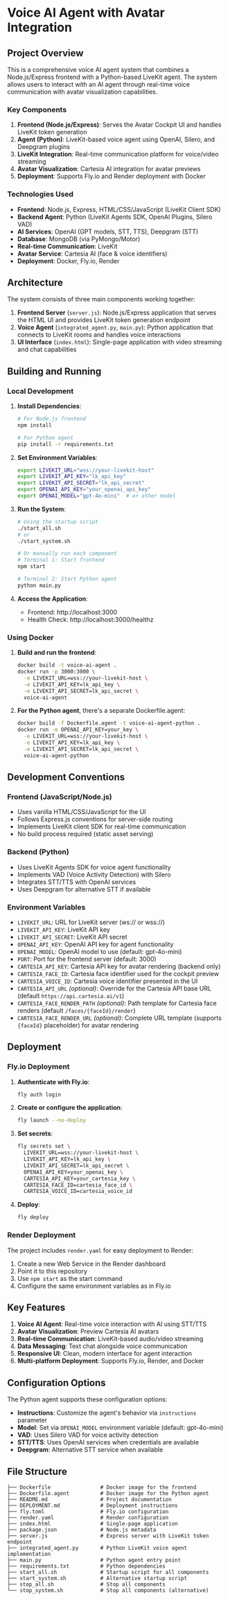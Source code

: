# Voice AI Agent with Avatar Integration

## Project Overview

This is a comprehensive voice AI agent system that combines a Node.js/Express frontend with a Python-based LiveKit agent. The system allows users to interact with an AI agent through real-time voice communication with avatar visualization capabilities.

### Key Components

1. **Frontend (Node.js/Express)**: Serves the Avatar Cockpit UI and handles LiveKit token generation
2. **Agent (Python)**: LiveKit-based voice agent using OpenAI, Silero, and Deepgram plugins
3. **LiveKit Integration**: Real-time communication platform for voice/video streaming
4. **Avatar Visualization**: Cartesia AI integration for avatar previews
5. **Deployment**: Supports Fly.io and Render deployment with Docker

### Technologies Used

- **Frontend**: Node.js, Express, HTML/CSS/JavaScript (LiveKit Client SDK)
- **Backend Agent**: Python (LiveKit Agents SDK, OpenAI Plugins, Silero VAD)
- **AI Services**: OpenAI (GPT models, STT, TTS), Deepgram (STT)
- **Database**: MongoDB (via PyMongo/Motor)
- **Real-time Communication**: LiveKit
- **Avatar Service**: Cartesia AI (face & voice identifiers)
- **Deployment**: Docker, Fly.io, Render

## Architecture

The system consists of three main components working together:

1. **Frontend Server** (`server.js`): Node.js/Express application that serves the HTML UI and provides LiveKit token generation endpoint
2. **Voice Agent** (`integrated_agent.py`, `main.py`): Python application that connects to LiveKit rooms and handles voice interactions
3. **UI Interface** (`index.html`): Single-page application with video streaming and chat capabilities

## Building and Running

### Local Development

1. **Install Dependencies**:
   ```bash
   # For Node.js frontend
   npm install
   
   # For Python agent
   pip install -r requirements.txt
   ```

2. **Set Environment Variables**:
   ```bash
   export LIVEKIT_URL="wss://your-livekit-host"
   export LIVEKIT_API_KEY="lk_api_key"
   export LIVEKIT_API_SECRET="lk_api_secret"
   export OPENAI_API_KEY="your_openai_api_key"
   export OPENAI_MODEL="gpt-4o-mini"  # or other model
   ```

3. **Run the System**:
   ```bash
   # Using the startup script
   ./start_all.sh
   # or
   ./start_system.sh
   
   # Or manually run each component
   # Terminal 1: Start frontend
   npm start
   
   # Terminal 2: Start Python agent
   python main.py
   ```

4. **Access the Application**:
   - Frontend: http://localhost:3000
   - Health Check: http://localhost:3000/healthz

### Using Docker

1. **Build and run the frontend**:
   ```bash
   docker build -t voice-ai-agent .
   docker run -p 3000:3000 \
     -e LIVEKIT_URL=wss://your-livekit-host \
     -e LIVEKIT_API_KEY=lk_api_key \
     -e LIVEKIT_API_SECRET=lk_api_secret \
     voice-ai-agent
   ```

2. **For the Python agent**, there's a separate Dockerfile.agent:
   ```bash
   docker build -f Dockerfile.agent -t voice-ai-agent-python .
   docker run -e OPENAI_API_KEY=your_key \
     -e LIVEKIT_URL=wss://your-livekit-host \
     -e LIVEKIT_API_KEY=lk_api_key \
     -e LIVEKIT_API_SECRET=lk_api_secret \
     voice-ai-agent-python
   ```

## Development Conventions

### Frontend (JavaScript/Node.js)
- Uses vanilla HTML/CSS/JavaScript for the UI
- Follows Express.js conventions for server-side routing
- Implements LiveKit client SDK for real-time communication
- No build process required (static asset serving)

### Backend (Python)
- Uses LiveKit Agents SDK for voice agent functionality
- Implements VAD (Voice Activity Detection) with Silero
- Integrates STT/TTS with OpenAI services
- Uses Deepgram for alternative STT if available

### Environment Variables
- `LIVEKIT_URL`: URL for LiveKit server (ws:// or wss://)
- `LIVEKIT_API_KEY`: LiveKit API key
- `LIVEKIT_API_SECRET`: LiveKit API secret
- `OPENAI_API_KEY`: OpenAI API key for agent functionality
- `OPENAI_MODEL`: OpenAI model to use (default: gpt-4o-mini)
- `PORT`: Port for the frontend server (default: 3000)
- `CARTESIA_API_KEY`: Cartesia API key for avatar rendering (backend only)
- `CARTESIA_FACE_ID`: Cartesia face identifier used for the cockpit preview
- `CARTESIA_VOICE_ID`: Cartesia voice identifier presented in the UI
- `CARTESIA_API_URL` *(optional)*: Override for the Cartesia API base URL (default `https://api.cartesia.ai/v1`)
- `CARTESIA_FACE_RENDER_PATH` *(optional)*: Path template for Cartesia face renders (default `/faces/{faceId}/render`)
- `CARTESIA_FACE_RENDER_URL` *(optional)*: Complete URL template (supports `{faceId}` placeholder) for avatar rendering

## Deployment

### Fly.io Deployment

1. **Authenticate with Fly.io**:
   ```bash
   fly auth login
   ```

2. **Create or configure the application**:
   ```bash
   fly launch --no-deploy
   ```

3. **Set secrets**:
   ```bash
   fly secrets set \
     LIVEKIT_URL=wss://your-livekit-host \
     LIVEKIT_API_KEY=lk_api_key \
     LIVEKIT_API_SECRET=lk_api_secret \
     OPENAI_API_KEY=your_openai_key \
     CARTESIA_API_KEY=your_cartesia_key \
     CARTESIA_FACE_ID=cartesia_face_id \
     CARTESIA_VOICE_ID=cartesia_voice_id
   ```

4. **Deploy**:
   ```bash
   fly deploy
   ```

### Render Deployment

The project includes `render.yaml` for easy deployment to Render:

1. Create a new Web Service in the Render dashboard
2. Point it to this repository
3. Use `npm start` as the start command
4. Configure the same environment variables as in Fly.io

## Key Features

1. **Voice AI Agent**: Real-time voice interaction with AI using STT/TTS
2. **Avatar Visualization**: Preview Cartesia AI avatars
3. **Real-time Communication**: LiveKit-based audio/video streaming
4. **Data Messaging**: Text chat alongside voice communication
5. **Responsive UI**: Clean, modern interface for agent interaction
6. **Multi-platform Deployment**: Supports Fly.io, Render, and Docker

## Configuration Options

The Python agent supports these configuration options:

- **Instructions**: Customize the agent's behavior via `instructions` parameter
- **Model**: Set via `OPENAI_MODEL` environment variable (default: gpt-4o-mini)
- **VAD**: Uses Silero VAD for voice activity detection
- **STT/TTS**: Uses OpenAI services when credentials are available
- **Deepgram**: Alternative STT service when available

## File Structure

```
├── Dockerfile                # Docker image for the frontend
├── Dockerfile.agent          # Docker image for the Python agent
├── README.md                 # Project documentation
├── DEPLOYMENT.md             # Deployment instructions
├── fly.toml                  # Fly.io configuration
├── render.yaml               # Render configuration
├── index.html                # Single-page application
├── package.json              # Node.js metadata
├── server.js                 # Express server with LiveKit token endpoint
├── integrated_agent.py       # Python LiveKit voice agent implementation
├── main.py                   # Python agent entry point
├── requirements.txt          # Python dependencies
├── start_all.sh              # Startup script for all components
├── start_system.sh           # Alternative startup script
├── stop_all.sh               # Stop all components
└── stop_system.sh            # Stop all components (alternative)
```